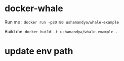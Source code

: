 # docker-whale

Run me : `docker run -p80:80 ushamandya/whale-example`

Build me: `docker build -t ushamandya/whale-example .`

# update env path
